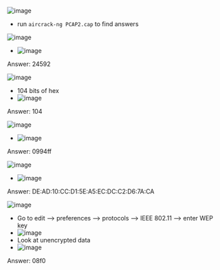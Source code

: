 ![image](https://github.com/user-attachments/assets/b450765f-3216-40f1-8d0e-f7a3bb9f7eac)
- run ```aircrack-ng PCAP2.cap``` to find answers

![image](https://github.com/user-attachments/assets/f12aaced-0067-4501-9de3-458095132f0d)
- ![image](https://github.com/user-attachments/assets/c6eab660-9411-4163-b7e9-a5719572e5f9)

Answer: 24592

![image](https://github.com/user-attachments/assets/7cc9acae-0ac2-42d7-83a9-72003ffdf272)
- 104 bits of hex
- ![image](https://github.com/user-attachments/assets/097f3fa1-39c2-4e79-94e4-bda169922ad2)

Answer: 104

![image](https://github.com/user-attachments/assets/a0bbadce-cbdc-44ab-8d51-f031fa8ddda5)
- ![image](https://github.com/user-attachments/assets/76c77524-12a2-4550-89df-b34c0788141f)

Answer: 0994ff

![image](https://github.com/user-attachments/assets/d07ce2a9-e4dd-4782-984d-d14df24ce4ed)
- ![image](https://github.com/user-attachments/assets/108905eb-835e-42f6-8d73-8dbb88661073)

Answer: DE:AD:10:CC:D1:5E:A5:EC:DC:C2:D6:7A:CA

![image](https://github.com/user-attachments/assets/d9e51ef7-7145-4ff1-84a0-e1267b8cf549)
- Go to edit --> preferences --> protocols --> IEEE 802.11 --> enter WEP key
- ![image](https://github.com/user-attachments/assets/7b468aaf-cacb-4454-a614-311ae391aed8)
- Look at unencrypted data
- ![image](https://github.com/user-attachments/assets/3440ff4c-4218-412d-be2d-92cd8608c573)

Answer: 08f0

